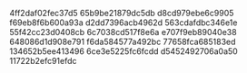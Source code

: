 4ff2daf02fec37d5
65b9be21879dc5db
d8cd979ebe6c9905
f69eb8f6b600a93a
d2dd7396acb4962d
563cdafdbc346e1e
55f42cc23d0408cb
6c7038cd517f8e6a
e707f9eb89040e38
648086d1d908e791
f6da584577a492bc
77658fca685183ed
134652b5ee413496
6ce3e5225fc6fcdd
d5452492706a0a50
11722b2efc91efdc
